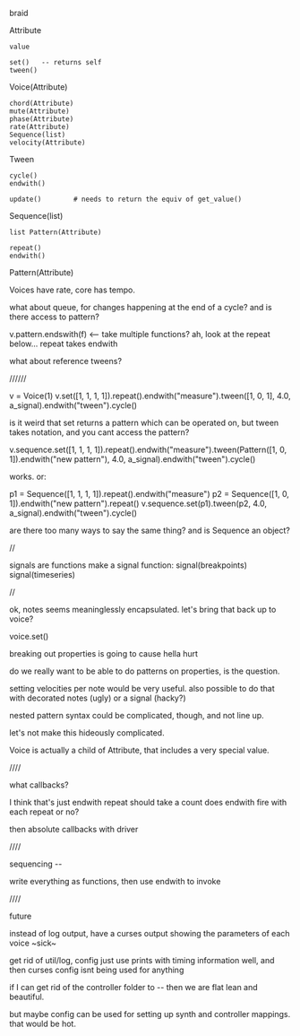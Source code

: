 braid


Attribute

    value

    set()   -- returns self
    tween()


Voice(Attribute)

    chord(Attribute)
    mute(Attribute)
    phase(Attribute)
    rate(Attribute)
    Sequence(list)    
    velocity(Attribute)



Tween

    cycle()
    endwith()

    update()        # needs to return the equiv of get_value()



Sequence(list)

    list Pattern(Attribute)

    repeat()
    endwith()


Pattern(Attribute)


Voices have rate, core has tempo.


what about queue, for changes happening at the end of a cycle?
and is there access to pattern?

v.pattern.endswith(f)   <-- take multiple functions?
ah, look at the repeat below... repeat takes endwith

what about reference tweens?

//////


v = Voice(1)
v.set([1, 1, 1, 1]).repeat().endwith("measure").tween([1, 0, 1], 4.0, a_signal).endwith("tween").cycle()

is it weird that set returns a pattern which can be operated on, but tween takes notation, and you cant access the pattern?

v.sequence.set([1, 1, 1, 1]).repeat().endwith("measure").tween(Pattern([1, 0, 1]).endwith("new pattern"), 4.0, a_signal).endwith("tween").cycle()

works. or:

p1 = Sequence([1, 1, 1, 1]).repeat().endwith("measure")
p2 = Sequence([1, 0, 1]).endwith("new pattern").repeat()
v.sequence.set(p1).tween(p2, 4.0, a_signal).endwith("tween").cycle()


are there too many ways to say the same thing?
and is Sequence an object?

//


signals are functions
make a signal function:
signal(breakpoints)
signal(timeseries)


//

ok, notes seems meaninglessly encapsulated. let's bring that back up to voice?

voice.set()

breaking out properties is going to cause hella hurt

do we really want to be able to do patterns on properties, is the question. 

setting velocities per note would be very useful. also possible to do that with decorated notes (ugly) or a signal (hacky?)

nested pattern syntax could be complicated, though, and not line up. 

let's not make this hideously complicated.

Voice is actually a child of Attribute, that includes a very special value.


////

what callbacks?

I think that's just endwith
repeat should take a count
does endwith fire with each repeat or no?

then absolute callbacks with driver


////

sequencing --

write everything as functions, then use endwith to invoke

////

future

instead of log output, have a curses output showing the parameters of each voice
~sick~

get rid of util/log, config
just use prints with timing information
well, and then curses
config isnt being used for anything

if I can get rid of the controller folder to -- then we are flat lean and beautiful.

but maybe config can be used for setting up synth and controller mappings. that would be hot.